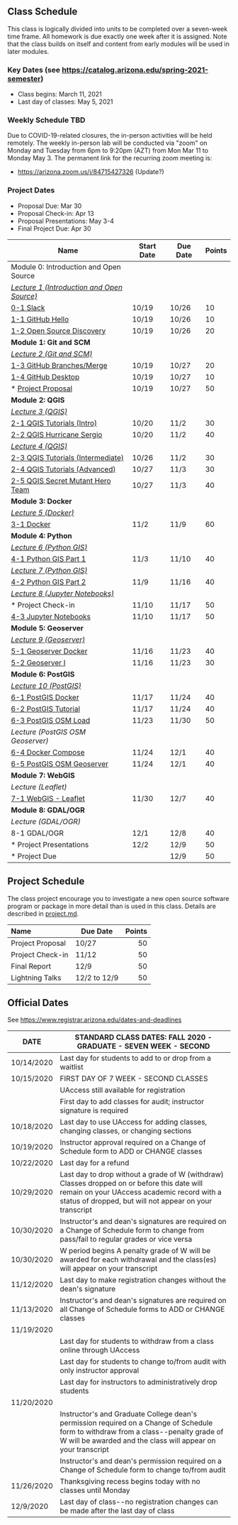 
## Class Schedule

This class is logically divided into units to be completed over a seven-week time frame. All homework is due exactly one week after it is assigned. Note that the class builds on itself and content from early modules will be used in later modules.

### Key Dates (see https://catalog.arizona.edu/spring-2021-semester)
- Class begins:	March 11, 2021
- Last day of classes:	May 5, 2021

### Weekly Schedule TBD
Due to COVID-19-related closures, the in-person activities will be held remotely. The weekly in-person lab will be conducted via "zoom" 
on Monday and Tuesday from 6pm to 9:20pm (AZT) from Mon Mar 11 to Monday May 3. The permanent link for the recurring zoom meeting is:
- https://arizona.zoom.us/j/84715427326 (Update?)

### Project Dates
- Proposal Due: Mar 30
- Proposal Check-in: Apr 13
- Proposal Presentations: May 3-4
- Final Project Due: Apr 30

|  **Name** | **Start Date** | **Due Date** | **Points** |
| --- | --- | --- | --- |
|  Module 0: Introduction and Open Source |  |  |  |
|  [_Lecture 1 (Introduction and Open Source)_]() |  |  |  |
|  [0-1 Slack]() | 10/19 | 10/26 | 10 |
|  [1-1 GitHub Hello]() | 10/19 | 10/26 | 10 |
|  [1-2 Open Source Discovery]() | 10/19 | 10/26 | 20 |
|  **Module 1: Git and SCM** |  |  |  |
|  [_Lecture 2 (Git and SCM)_]() |  |  |  |
|  [1-3 GitHub Branches/Merge]() | 10/19 | 10/27 | 20 |
|  [1-4 GitHub Desktop]() | 10/19 | 10/27 | 10 |
|  * [Project Proposal]() | 10/19 | 10/27 | 50 |
|  **Module 2: QGIS** |  |  |  |
|  [_Lecture 3 (QGIS)_](h) |  |  |  |
|  [2-1 QGIS Tutorials (Intro)]() | 10/20 | 11/2 | 30 |
|  [2-2 QGIS Hurricane Sergio]() | 10/20 | 11/2 | 40 |
|  [_Lecture 4 (QGIS)_]() |  |  |  |
|  [2-3 QGIS Tutorials (Intermediate)]() | 10/26 | 11/2 | 30 |
|  [2-4 QGIS Tutorials (Advanced)]() | 10/27 | 11/3 | 30 |
|  [2-5 QGIS Secret Mutant Hero Team]() | 10/27 | 11/3 | 40 |
|  **Module 3: Docker** |  |  |  |
|  [_Lecture 5 (Docker)_]() |  |  |  |
|  [3-1 Docker]() | 11/2 | 11/9 | 60 |
|  **Module 4: Python** |  |  |  |
|  [_Lecture 6 (Python GIS)_]() |  |  |  |
|  [4-1 Python GIS Part 1]() | 11/3 | 11/10 | 40 |
|  [_Lecture 7 (Python GIS)_]() |  |  |  |
|  [4-2 Python GIS Part 2]() | 11/9 | 11/16 | 40 |
|  [_Lecture 8 (Jupyter Notebooks)_]() |  |  |  
|  * Project Check-in | 11/10 | 11/17 | 50 |
|  [4-3 Jupyter Notebooks]() | 11/10 | 11/17 | 50 |
|  **Module 5: Geoserver** |  |  |  |
|  [_Lecture 9 (Geoserver)_]() |  |  |  |
|  [5-1 Geoserver Docker]() | 11/16 | 11/23 | 40 |
|  [5-2 Geoserver I]() | 11/16 | 11/23 | 30 |
|  **Module 6: PostGIS** |  |  |  |
|  [_Lecture 10 (PostGIS)_]() |  |  |  |
|  [6-1 PostGIS Docker]() | 11/17 | 11/24 | 40 |
|  [6-2 PostGIS Tutorial]() | 11/17 | 11/24 | 40 |
|  [6-3 PostGIS OSM Load]() | 11/23 | 11/30 | 50 |
|  _Lecture (PostGIS OSM Geoserver)_ |  |  |  |
|  [6-4 Docker Compose]() | 11/24 | 12/1 | 40 |
|  [6-5 PostGIS OSM Geoserver]() | 11/24 | 12/1 | 40 |
|  **Module 7: WebGIS** |  |  |  |
|  _Lecture (Leaflet)_ |  |  |  |
|  [7-1 WebGIS - Leaflet]() | 11/30 | 12/7 | 40 |
|  **Module 8: GDAL/OGR** |  |  |  |
|  _Lecture (GDAL/OGR)_ |  |  |  |
|  8-1 GDAL/OGR | 12/1 | 12/8 | 40 |
|  * Project Presentations | 12/2 | 12/9 | 50 |
|  * Project Due |  | 12/9 | 50 |


## Project Schedule
The class project encourage you to investigate a new open source software program or package in more detail than
is used in this class. Details are described in [project.md](project.md).

| Name | Due Date | Points |
| :--- | --- | ---: |
| Project Proposal | 10/27 |  50  |
| Project Check-in | 11/12 | 50  |
| Final Report | 12/9 | 50  |
| Lightning Talks | 12/2 to 12/9 | 50  |

## Official Dates
See https://www.registrar.arizona.edu/dates-and-deadlines

|  DATE | STANDARD CLASS DATES: FALL 2020 - GRADUATE - SEVEN WEEK - SECOND |
| --- | --- |
|  10/14/2020 | Last day for students to add to or drop from a waitlist |
|  10/15/2020 | FIRST DAY OF 7 WEEK - SECOND CLASSES |
|  | UAccess still available for registration |
|  | First day to add classes for audit; instructor signature is required |
|  10/18/2020 | Last day to use UAccess for adding classes, changing classes, or changing sections |
|  10/19/2020 | Instructor approval required on a Change of Schedule form to ADD or CHANGE classes |
|  10/22/2020 | Last day for a refund |
|  10/29/2020 | Last day to drop without a grade of W (withdraw) Classes dropped on or before this date will remain on your UAccess academic record with a status of dropped, but will not appear on your transcript |
|  10/30/2020 | Instructor's and dean's signatures are required on a Change of Schedule form to change from pass/fail to regular grades or vice versa |
|  10/30/2020 | W period begins A penalty grade of W will be awarded for each withdrawal and the class(es) will appear on your transcript |
|  11/12/2020 | Last day to make registration changes without the dean's signature |
|  11/13/2020 | Instructor's and dean's signatures are required on all Change of Schedule forms to ADD or CHANGE classes |
|  11/19/2020 |  |
|  | Last day for students to withdraw from a class online through UAccess |
|  | Last day for students to change to/from audit with only instructor approval |
|  | Last day for instructors to administratively drop students |
|  11/20/2020 |  |
|  | Instructor's and Graduate College dean's permission required on a Change of Schedule form to withdraw from a class--penalty grade of W will be awarded and the class will appear on your transcript |
|  | Instructor's and dean's permission required on a Change of Schedule form to change to/from audit |
|  11/26/2020 | Thanksgiving recess begins today with no classes until Monday |
|  12/9/2020 | Last day of class--no registration changes can be made after the last day of class |
